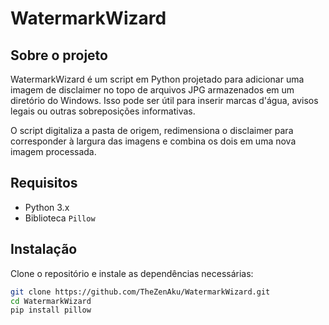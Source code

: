 # WatermarkWizard

## Sobre o projeto
WatermarkWizard é um script em Python projetado para adicionar uma imagem de disclaimer no topo de arquivos JPG armazenados em um diretório do Windows. Isso pode ser útil para inserir marcas d'água, avisos legais ou outras sobreposições informativas.

O script digitaliza a pasta de origem, redimensiona o disclaimer para corresponder à largura das imagens e combina os dois em uma nova imagem processada.

## Requisitos
- Python 3.x
- Biblioteca `Pillow`

## Instalação
Clone o repositório e instale as dependências necessárias:

```bash
git clone https://github.com/TheZenAku/WatermarkWizard.git
cd WatermarkWizard
pip install pillow